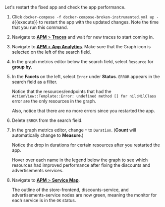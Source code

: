 Let's restart the fixed app and check the app performance.

1. Click `docker-compose -f docker-compose-broken-instrumented.yml up -d`{{execute}} to restart the app with the updated changes. Note the time that you run this command.

2. Navigate to <a href="https://app.datadoghq.com/apm/traces" target="_datadog">**APM** > **Traces**</a> and wait for new traces to start coming in.

3. Navigate to <a href="https://app.datadoghq.com/apm/app-analytics/analytics" target="_datadog">**APM** > **App Analytics**</a>. Make sure that the Graph icon is selected on the left of the search field.

4. In the graph metrics editor below the search field, select `Resource` for **group by**.

5. In the **Facets** on the left, select `Error` under **Status**. `ERROR` appears in the search field as a filter. <p> Notice that the resources/endpoints that had the `ActionView::Template::Error: undefined method [] for nil:NilClass` error are the only resources in the graph. <p> Also, notice that there are no more errors since you restarted the app.

6. Delete `ERROR` from the search field. 

7. In the graph metrics editor, change `*` to `Duration`. (**Count** will automatically change to **Measure**.) <p> Notice the drop in durations for certain resources after you restarted the app. <p> Hover over each name in the legend below the graph to see which resources had improved performance after fixing the discounts and advertisements services.

8. Navigate to <a href="https://app.datadoghq.com/apm/map" target="_datadog">**APM** > **Service Map**</a>. <p> The outline of the store-frontend, discounts-service, and advertisements-service nodes are now green, meaning the monitor for each service is in the `OK` status.
